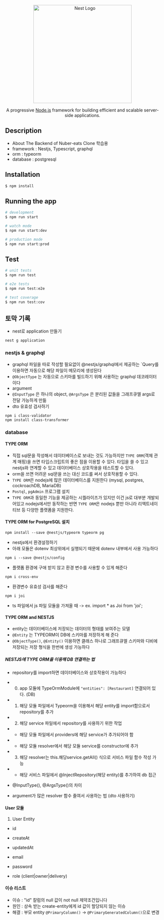 <p align="center">
  <a href="http://nestjs.com/" target="blank"><img src="https://nestjs.com/img/logo_text.svg" width="320" alt="Nest Logo" /></a>
</p>

[circleci-image]: https://img.shields.io/circleci/build/github/nestjs/nest/master?token=abc123def456
[circleci-url]: https://circleci.com/gh/nestjs/nest

  <p align="center">A progressive <a href="http://nodejs.org" target="_blank">Node.js</a> framework for building efficient and scalable server-side applications.</p>

## Description
- About The Backend of Nuber-eats Clone 학습용
- framework : Nestjs, Typescript, graphql 
- orm : typeorm
- database : postgresql

## Installation

```bash
$ npm install
```

## Running the app

```bash
# development
$ npm run start

# watch mode
$ npm run start:dev

# production mode
$ npm run start:prod
```

## Test

```bash
# unit tests
$ npm run test

# e2e tests
$ npm run test:e2e

# test coverage
$ npm run test:cov
```
## 토막 기록

- nest로 application 만들기
```
nest g application
```

### nestjs & graphql
- graphql 파일을 따로 작성할 필요없이 @nestjs/graphql에서 제공하는 `Query를 이용하면 자동으로 해당 파일이 메모리에 생성된다
- `@ObjectType` 는 자동으로 스키마를 빌드하기 위해 사용하는 graphql 데코레이터이다
- argument
- `@InputType` 은 하나의 object, `@ArgsType` 은 분리된 값들을 그래프큐엘 args로 전달 가능하게 만듦
- dto 유효성 검사하기 
```
npm i class-validator
npm install class-transformer
```
### database
#### TYPE ORM
- 직접 sql문을 작성해서 데이터베이스로 보내는 것도 가능하지만 `TYPE ORM`(객체 관계 매핑)을 쓰면 타입스크립트의 좋은 점을 이용할 수 있다. 타입을 쓸 수 있고 nestjs와 연계할 수 있고 데이터베이스 상호작용을 테스트할 수 있다.
- orm을 쓰면 어려운 sql문을 쓰는 대신 코드를 써서 상호작용할 수 있다.
- `TYPE ORM`은 nodejs에 많은 데이터베이스를 지원한다 (mysql, postgres, cockroachDB, MariaDB)
- `Postql`, `pgAdmin` 프로그램 설치
- `TYPE ORM`과 동일한 기능을 제공하는 시퀄라이즈가 있지만 이건 js로 대부분 개발되어있고 nodejs에서만 동작하는 반면 `TYPE ORM`은 nodejs 뿐만 아니라 리액트네이티브 등 다양한 플랫폼을 지원한다.
#### TYPE ORM for PostgreSQL 설치
```
npm install --save @nestjs/typeorm typeorm pg
```
- nestjs에서 환경설정하기
- 아래 모듈은 dotenv 최상위에서 실행되기 때문에 dotenv 내부에서 사용 가능하다
```
npm i --save @nestjs/config
```
- 플랫폼 환경에 구애 받지 않고 환경 변수를 사용할 수 있게 해준다
```
npm i cross-env
```
- 환경변수 유효성 검사를 해준다
```
npm i joi
```
- ts 파일에서 js 파일 모듈을 가져올 때 -> ex. import * as Joi from 'joi';


#### TYPE ORM and NESTJS
- entity는 데이터베이스에 저장되는 데이터의 형태를 보여주는 모델
- `@Entity` 는 TYPEORM이 DB에 스키마를 저장하게 해 준다
- `@ObjectType()`, `@Entity()` 이용하면 클래스 하나로 그래프큐엘 스키마와 디비에 저장되는 저장 형식을 한번에 생성 가능하다
##### NESTJS에 TYPE ORM을 이용해 DB 연결하는 법
- repository를 import하면 데이터베이스와 상호작용이 가능하다
- 0. app 모듈에 TypeOrmModule에 `"entities": [Restaurant]` 연결되어 있다. (DB)
- 1. 해당 모듈 파일에서 Typeorm을 이용해서 해당 entity를 import함으로서 repository를 추가
- 2. 해당 service 파일에서 repository를 사용하기 위한 작업
- - 해당 모듈 파일에서 providers에 해당 service가 추가되어야 함
- - 해당 모듈 resolver에서 해당 모듈 service를 constructor에 추가
- 3. 해당 resolver는 this.해당service.getAll() 식으로 서비스 파일 함수 작성 가능
- - 해당 서비스 파일에서 @InjectRepository(해당 entity)를 추가하여 db 접근

- @InputType(), @ArgsType()의 차이
- argument가 많은 resolver 함수 줄여서 사용하는 법 (dto 사용하기)

#### User 모듈
1. User Entity
- id
- createAt
- updatedAt

- email
- password
- role (client|owner|delivery)

#### 이슈 리스트
- 이슈 : "id" 칼럼의 null 값이 not null 제약조건입니다
- 원인 : 상속 받는 create-entity에게 id 값이 할당되지 않는 이슈
- 해결 : 부모 entity  `@PrimaryColumn()` -> `@PrimaryGeneratedColumn()`으로 변경